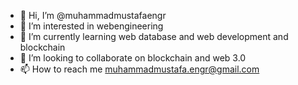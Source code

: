 - 👋 Hi, I’m @muhammadmustafaengr
- 👀 I’m interested in webengineering
- 🌱 I’m currently learning web database and web development and blockchain
- 💞️ I’m looking to collaborate on blockchain and web 3.0
- 📫 How to reach me muhammadmustafa.engr@gmail.com

<!---
muhammadmustafaengr/muhammadmustafaengr is a ✨ special ✨ repository because its `README.md` (this file) appears on your GitHub profile.
You can click the Preview link to take a look at your changes.
--->
